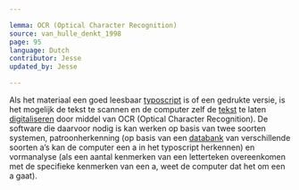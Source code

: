 ```yaml
---

lemma: OCR (Optical Character Recognition)
source: van_hulle_denkt_1998
page: 95
language: Dutch
contributor: Jesse
updated_by: Jesse

---
```

Als het materiaal een goed leesbaar [typoscript](typescript.html) is of een gedrukte versie, is het mogelijk de tekst te scannen en de computer zelf de [tekst](text.html) te laten [digitaliseren](digitization.html) door middel van OCR (Optical Character Recognition). De software die daarvoor nodig is kan werken op basis van twee soorten systemen, patroonherkenning (op basis van een [databank](database.html) van verschillende soorten a’s kan de computer een a in het typoscript herkennen) en vormanalyse (als een aantal kenmerken van een letterteken overeenkomen met de specifieke kenmerken van een a, weet de computer dat het om een a gaat).
